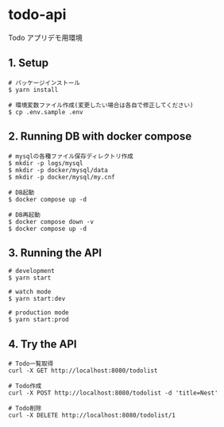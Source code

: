 # todo-api

Todo アプリデモ用環境

## 1. Setup

```
# パッケージインストール
$ yarn install

# 環境変数ファイル作成(変更したい場合は各自で修正してください)
$ cp .env.sample .env

```

## 2. Running DB with docker compose

```
# mysqlの各種ファイル保存ディレクトリ作成
$ mkdir -p logs/mysql
$ mkdir -p docker/mysql/data
$ mkdir -p docker/mysql/my.cnf

# DB起動
$ docker compose up -d

# DB再起動
$ docker compose down -v
$ docker compose up -d
```

## 3. Running the API

```
# development
$ yarn start

# watch mode
$ yarn start:dev

# production mode
$ yarn start:prod
```

## 4. Try the API

```
# Todo一覧取得
curl -X GET http://localhost:8080/todolist

# Todo作成
curl -X POST http://localhost:8080/todolist -d 'title=Nest'

# Todo削除
curl -X DELETE http://localhost:8080/todolist/1
```
